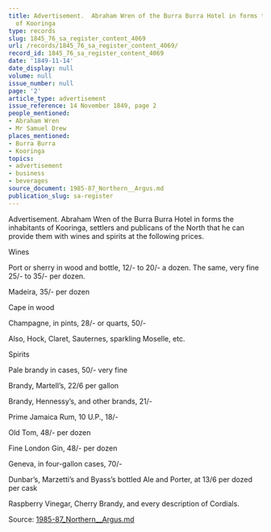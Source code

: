 ```yaml
---
title: Advertisement.  Abraham Wren of the Burra Burra Hotel in forms the inhabitants
  of Kooringa
type: records
slug: 1845_76_sa_register_content_4069
url: /records/1845_76_sa_register_content_4069/
record_id: 1845_76_sa_register_content_4069
date: '1849-11-14'
date_display: null
volume: null
issue_number: null
page: '2'
article_type: advertisement
issue_reference: 14 November 1849, page 2
people_mentioned:
- Abraham Wren
- Mr Samuel Drew
places_mentioned:
- Burra Burra
- Kooringa
topics:
- advertisement
- business
- beverages
source_document: 1985-87_Northern__Argus.md
publication_slug: sa-register
---
```


Advertisement.  Abraham Wren of the Burra Burra Hotel in forms the inhabitants of Kooringa, settlers and publicans of the North that he can provide them with  wines and spirits at the following prices.

Wines

Port or sherry in wood and bottle, 12/- to 20/- a dozen.  The same, very fine 25/- to 35/- per dozen.

Madeira, 35/- per dozen

Cape in wood

Champagne, in pints, 28/- or quarts, 50/-

Also, Hock, Claret, Sauternes, sparkling Moselle, etc.

Spirits

Pale brandy in cases, 50/- very fine

Brandy, Martell’s, 22/6 per gallon

Brandy, Hennessy’s, and other brands, 21/-

Prime Jamaica Rum, 10 U.P., 18/-

Old Tom, 48/- per dozen

Fine London Gin, 48/- per dozen

Geneva, in four-gallon cases, 70/-

Dunbar’s, Marzetti’s and Byass’s bottled Ale and Porter, at 13/6 per dozed per cask

Raspberry Vinegar, Cherry Brandy, and every description of Cordials.

Source: [1985-87_Northern__Argus.md](/downloads/markdown/1985-87_Northern__Argus.md)
